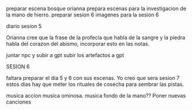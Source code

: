 preparar escena bosque orianna
prepara escenas para la investigacion de la mano de hierro.
preparar sesion 6
imagenes para la sesion 6

diario sesion 5

Orianna cree que la frase de la profecía que habla de la sangre y la piedra habla del corazon del abismo, incorporar esto en las notas.

juntar npc y subir a gpt
subir los artefactos a gpt

SESION 6

faltara preparar el dia 5 y 6 con sus escenas. Yo creo que sera sesion 7
estos dias hay que meter los rituales de cosecha para sembrar las pistas.

musica accion
musica ominosa.
musica fondo de la mano??
Poner nuevas canciones




